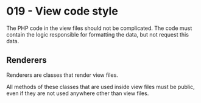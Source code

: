 # 019 - View code style

The PHP code in the view files should not be complicated. The code must contain the logic responsible for formatting the data, but not request this data.

## Renderers

Renderers are classes that render view files. 

All methods of these classes that are used inside view files must be public, even if they are not used anywhere other than view files.
